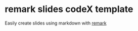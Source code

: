# remark slides codeX template

Easily create slides using markdown with [remark](https://remarkjs.com/#1)
